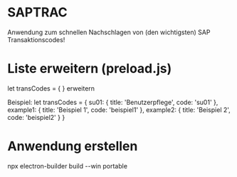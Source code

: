 # SAPTRAC
Anwendung zum schnellen Nachschlagen von (den wichtigsten) SAP Transaktionscodes!

# Liste erweitern (preload.js)
let transCodes = { } erweitern

Beispiel:
let transCodes = {
  su01: {
    title: 'Benutzerpflege', 
    code: 'su01'
  },
  example1: {
    title: 'Beispiel 1',
    code: 'beispiel1'
  },
  example2: {
    title: 'Beispiel 2',
    code: 'beispiel2'
  }
}

# Anwendung erstellen
npx electron-builder build --win portable
